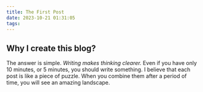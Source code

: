 ```yaml
---
title: The First Post
date: 2023-10-21 01:31:05
tags:
---
```


## Why I create this blog?
The answer is simple. *Writing makes thinking clearer.*
Even if you have only 10 minutes, or 5 minutes, you should write something.
I believe that each post is like a piece of puzzle.
When you combine them after a period of time, you will see an amazing landscape.


